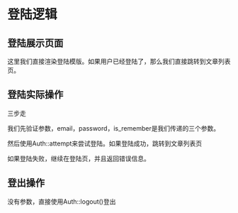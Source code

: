 # 登陆逻辑

## 登陆展示页面

这里我们直接渲染登陆模版。如果用户已经登陆了，那么我们直接跳转到文章列表页。

## 登陆实际操作

三步走

我们先验证参数，email，password，is_remember是我们传递的三个参数。

然后使用Auth::attempt来尝试登陆。如果登陆成功，跳转到文章列表页

如果登陆失败，继续在登陆页，并且返回错误信息。

## 登出操作

没有参数，直接使用Auth::logout()登出
